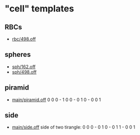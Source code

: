 # "cell" templates

## RBCs
* [rbc/498.off](rbc/498.off)

## spheres
* [sph/162.off](sph/162.off)
* [sph/498.off](sph/498.off)

## piramid
* [main/piramid.off](main/piramid.off) 0 0 0 - 1 0 0 - 0 1 0 - 0 0 1

## side
* [main/side.off](main/side.off) side of two tirangle: 0 0 0  - 0 1 0 - 0 1 1 - 0 0 1
